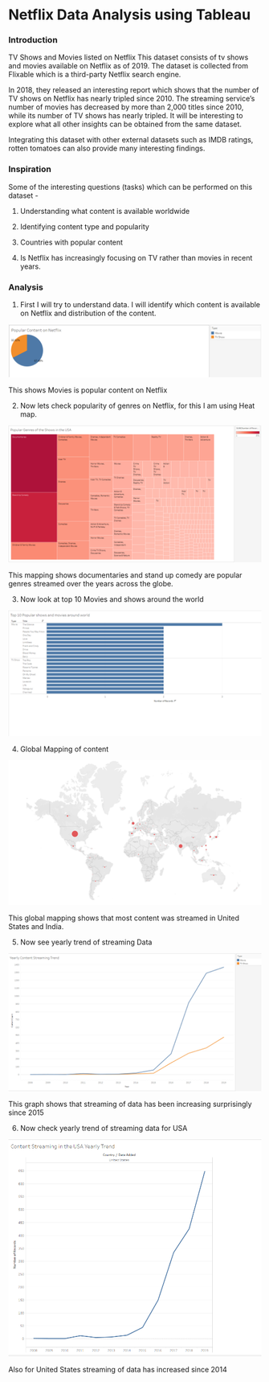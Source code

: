 # Netflix Data Analysis using Tableau

### Introduction
TV Shows and Movies listed on Netflix
This dataset consists of tv shows and movies available on Netflix as of 2019. The dataset is collected from Flixable which is a third-party Netflix search engine.

In 2018, they released an interesting report which shows that the number of TV shows on Netflix has nearly tripled since 2010. The streaming service’s number of movies has decreased by more than 2,000 titles since 2010, while its number of TV shows has nearly tripled. It will be interesting to explore what all other insights can be obtained from the same dataset.

Integrating this dataset with other external datasets such as IMDB ratings, rotten tomatoes can also provide many interesting findings.

### Inspiration
Some of the interesting questions (tasks) which can be performed on this dataset -

1. Understanding what content is available worldwide

2. Identifying content type and popularity 

3. Countries with popular content

4. Is Netflix has increasingly focusing on TV rather than movies in recent years.

### Analysis

1. First I will try to understand data. I will identify which content is available on Netflix and distribution of the content. 

![](https://github.com/Utkarsha17/Tableau/blob/master/PieChart.PNG)

This shows Movies is popular content on Netflix

2. Now lets check popularity of genres on Netflix, for this I am using Heat map.

![](https://github.com/Utkarsha17/Tableau/blob/master/Popularity_Genre.PNG)

This mapping shows documentaries and stand up comedy are popular genres streamed over the years across the globe.

3. Now look at top 10 Movies and shows around the world

![](https://github.com/Utkarsha17/Tableau/blob/master/top_10.PNG)


4. Global Mapping of content 

![](https://github.com/Utkarsha17/Tableau/blob/master/Global_map.PNG)

This global mapping shows that most content was streamed in United States and India. 

5. Now see yearly trend of streaming Data

![](https://github.com/Utkarsha17/Tableau/blob/master/Yearly_trend.PNG)

This graph shows that streaming of data has been increasing surprisingly since 2015

6. Now check yearly trend of streaming data for USA

![](https://github.com/Utkarsha17/Tableau/blob/master/Yearly_USA_trend.PNG)

Also for United States streaming of data has increased since 2014 
